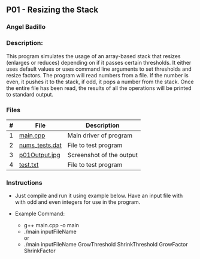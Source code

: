 ## P01 - Resizing the Stack
### Angel Badillo
### Description:

This program simulates the usage of an array-based stack that resizes
(enlarges or reduces) depending on if it passes certain thresholds.
It either uses default values or uses command line arguments to set
thresholds and resize factors. The program will read numbers from a file.
If the number is even, it pushes it to the stack, if odd, it pops a number
from the stack. Once the entire file has been read, the results of all the
operations will be printed to standard output.


### Files

|   #   | File                            | Description              |
| :---: | ------------------------------- | ------------------------ |
|   1   | [main.cpp](main.cpp)            | Main driver of program   |
|   2   | [nums_tests.dat](nums_test.dat) | File to test program     |
|   3   | [p01Output.jpg](p01Output.jpg)  | Screenshot of the output |
|   4   | [test.txt](test.txt)            | File to test program     |



### Instructions

- Just compile and run it using example below. Have an input file with <br>
  with odd and even integers for use in the program.

- Example Command:
  - g++ main.cpp -o main
  - ./main inputFileName <br>
  or
  - ./main inputFileName GrowThreshold ShrinkThreshold GrowFactor ShrinkFactor
